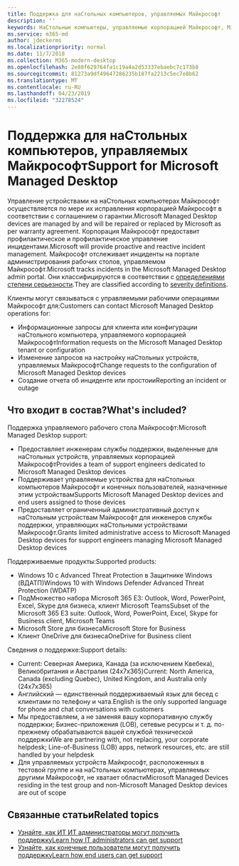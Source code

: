 ```yaml
---
title: Поддержка для наСтольных компьютеров, управляемых Майкрософт
description: ''
keywords: НаСтольные компьютеры, управляемые корпорацией Майкрософт, Microsoft 365, служба, документация
ms.service: m365-md
author: jdeckerms
ms.localizationpriority: normal
ms.date: 11/7/2018
ms.collection: M365-modern-desktop
ms.openlocfilehash: 2e88f629764fa1c19a4a2d53337ebaebc7c173b8
ms.sourcegitcommit: 81273a9df49647286235b187fa2213c5ec7e8b62
ms.translationtype: MT
ms.contentlocale: ru-RU
ms.lasthandoff: 04/23/2019
ms.locfileid: "32278524"
---
```

# <a name="support-for-microsoft-managed-desktop"></a><span data-ttu-id="5f3ec-103">Поддержка для наСтольных компьютеров, управляемых Майкрософт</span><span class="sxs-lookup"><span data-stu-id="5f3ec-103">Support for Microsoft Managed Desktop</span></span>

<span data-ttu-id="5f3ec-104">Управление устройствами на наСтольных компьютерах Майкрософт осуществляется по мере их исправления корпорацией Майкрософт в соответствии с соглашением о гарантии.</span><span class="sxs-lookup"><span data-stu-id="5f3ec-104">Microsoft Managed Desktop devices are managed by and will be repaired or replaced by Microsoft as per warranty agreement.</span></span> <span data-ttu-id="5f3ec-105">Корпорация Майкрософт предоставит профилактическое и профилактическое управление инцидентами.</span><span class="sxs-lookup"><span data-stu-id="5f3ec-105">Microsoft will provide proactive and reactive incident management.</span></span> <span data-ttu-id="5f3ec-106">Майкрософт отслеживает инциденты на портале администрирования рабочих столов, управляемом Майкрософт.</span><span class="sxs-lookup"><span data-stu-id="5f3ec-106">Microsoft tracks incidents in the Microsoft Managed Desktop admin portal.</span></span> <span data-ttu-id="5f3ec-107">Они классифицируются в соответствии с [определениями степени серьезности](../working-with-managed-desktop/admin-support.md#sev).</span><span class="sxs-lookup"><span data-stu-id="5f3ec-107">They are classified according to [severity definitions](../working-with-managed-desktop/admin-support.md#sev).</span></span>

<span data-ttu-id="5f3ec-108">Клиенты могут связываться с управляемыми рабочими операциями Майкрософт для:</span><span class="sxs-lookup"><span data-stu-id="5f3ec-108">Customers can contact Microsoft Managed Desktop operations for:</span></span>
- <span data-ttu-id="5f3ec-109">Информационные запросы для клиента или конфигурации наСтольного компьютера, управляемого корпорацией Майкрософт</span><span class="sxs-lookup"><span data-stu-id="5f3ec-109">Information requests on the Microsoft Managed Desktop tenant or configuration</span></span>
- <span data-ttu-id="5f3ec-110">Изменение запросов на настройку наСтольных устройств, управляемых Майкрософт</span><span class="sxs-lookup"><span data-stu-id="5f3ec-110">Change requests to the configuration of Microsoft Managed Desktop devices</span></span>
- <span data-ttu-id="5f3ec-111">Создание отчета об инциденте или простоии</span><span class="sxs-lookup"><span data-stu-id="5f3ec-111">Reporting an incident or outage</span></span>

## <a name="whats-included"></a><span data-ttu-id="5f3ec-112">Что входит в состав?</span><span class="sxs-lookup"><span data-stu-id="5f3ec-112">What's included?</span></span>

<span data-ttu-id="5f3ec-113">Поддержка управляемого рабочего стола Майкрософт:</span><span class="sxs-lookup"><span data-stu-id="5f3ec-113">Microsoft Managed Desktop support:</span></span>

- <span data-ttu-id="5f3ec-114">Предоставляет инженерам службы поддержки, выделенные для наСтольных устройств, управляемых корпорацией Майкрософт</span><span class="sxs-lookup"><span data-stu-id="5f3ec-114">Provides a team of support engineers dedicated to Microsoft Managed Desktop devices</span></span>
- <span data-ttu-id="5f3ec-115">Поддерживает управляемые устройства для наСтольных компьютеров Майкрософт и конечных пользователей, назначенные этим устройствам</span><span class="sxs-lookup"><span data-stu-id="5f3ec-115">Supports Microsoft Managed Desktop devices and end users assigned to those devices</span></span>
- <span data-ttu-id="5f3ec-116">Предоставляет ограниченный административный доступ к наСтольным устройствам Майкрософт для инженеров службы поддержки, управляющих наСтольными устройствами Майкрософт.</span><span class="sxs-lookup"><span data-stu-id="5f3ec-116">Grants limited administrative access to Microsoft Managed Desktop devices for support engineers managing Microsoft Managed Desktop devices</span></span> 

<span data-ttu-id="5f3ec-117">Поддерживаемые продукты:</span><span class="sxs-lookup"><span data-stu-id="5f3ec-117">Supported products:</span></span>

- <span data-ttu-id="5f3ec-118">Windows 10 с Advanced Threat Protection в Защитнике Windows (ВДАТП)</span><span class="sxs-lookup"><span data-stu-id="5f3ec-118">Windows 10 with Windows Defender Advanced Threat Protection (WDATP)</span></span> 
- <span data-ttu-id="5f3ec-119">ПодМножество набора Microsoft 365 E3: Outlook, Word, PowerPoint, Excel, Skype для бизнеса, клиент Microsoft Teams</span><span class="sxs-lookup"><span data-stu-id="5f3ec-119">Subset of the Microsoft 365 E3 suite: Outlook, Word, PowerPoint, Excel, Skype for Business client, Microsoft Teams</span></span> 
- <span data-ttu-id="5f3ec-120">Microsoft Store для бизнеса</span><span class="sxs-lookup"><span data-stu-id="5f3ec-120">Microsoft Store for Business</span></span> 
- <span data-ttu-id="5f3ec-121">Клиент OneDrive для бизнеса</span><span class="sxs-lookup"><span data-stu-id="5f3ec-121">OneDrive for Business client</span></span> 

<span data-ttu-id="5f3ec-122">Сведения о поддержке:</span><span class="sxs-lookup"><span data-stu-id="5f3ec-122">Support details:</span></span>

- <span data-ttu-id="5f3ec-123">Current: Северная Америка, Канада (за исключением Квебека), Великобритания и Австралия (24x7x365)</span><span class="sxs-lookup"><span data-stu-id="5f3ec-123">Current: North America, Canada (excluding Quebec), United Kingdom, and Australia only (24x7x365)</span></span> 
- <span data-ttu-id="5f3ec-124">Английский — единственный поддерживаемый язык для бесед с клиентами по телефону и чата.</span><span class="sxs-lookup"><span data-stu-id="5f3ec-124">English is the only supported language for phone and chat conversations with customers</span></span> 
- <span data-ttu-id="5f3ec-125">Мы предоставляем, а не заменяя вашу корпоративную службу поддержки; Бизнес-приложения (LOB), сетевые ресурсы и т. д. по-прежнему обрабатываются вашей службой технической поддержки</span><span class="sxs-lookup"><span data-stu-id="5f3ec-125">We are partnering with, not replacing, your corporate helpdesk; Line-of-Business (LOB) apps, network resources, etc. are still handled by your helpdesk</span></span> 
- <span data-ttu-id="5f3ec-126">Для управляемых устройств Майкрософт, расположенных в тестовой группе и на наСтольных компьютерах, управляемых другими Майкрософт, не хватает области</span><span class="sxs-lookup"><span data-stu-id="5f3ec-126">Microsoft Managed Devices residing in the test group and non-Microsoft Managed Desktop devices are out of scope</span></span> 


## <a name="related-topics"></a><span data-ttu-id="5f3ec-127">Связанные статьи</span><span class="sxs-lookup"><span data-stu-id="5f3ec-127">Related topics</span></span>

- [<span data-ttu-id="5f3ec-128">Узнайте, как ИТ ИТ администраторы могут получить поддержку</span><span class="sxs-lookup"><span data-stu-id="5f3ec-128">Learn how IT administrators can get support</span></span>](../working-with-managed-desktop/admin-support.md)
- [<span data-ttu-id="5f3ec-129">Узнайте, как конечные пользователи могут получить поддержку</span><span class="sxs-lookup"><span data-stu-id="5f3ec-129">Learn how end users can get support</span></span>](../working-with-managed-desktop/end-user-support.md)
